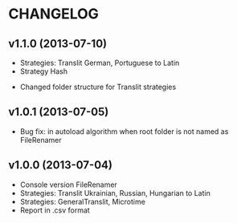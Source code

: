 CHANGELOG
=========

v1.1.0 (2013-07-10)
-------------------
+ Strategies: Translit German, Portuguese to Latin
+ Strategy Hash
* Changed folder structure for Translit strategies


v1.0.1 (2013-07-05)
-------------------
* Bug fix: in autoload algorithm when root folder is not named as FileRenamer


v1.0.0 (2013-07-04)
-------------------
+ Console version FileRenamer
+ Strategies: Translit Ukrainian, Russian, Hungarian to Latin
+ Strategies: GeneralTranslit, Microtime
+ Report in .csv format